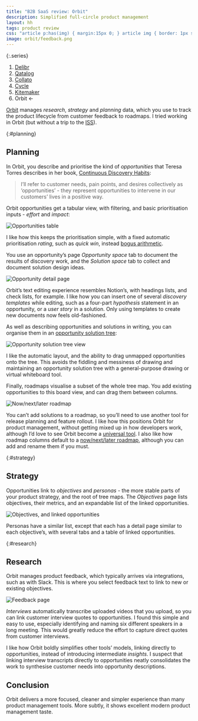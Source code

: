 ```yaml
---
title: "B2B SaaS review: Orbit"
description: Simplified full-circle product management
layout: hh
tags: product review
css: "article p:has(img) { margin:15px 0; } article img { border: 1px solid #ddd; } article a:hover img { box-shadow: 0 0 6px 2px #428bca; }"
image: orbit/feedback.png
---
```


{:.series}
1. [Delibr](delibr-views)
2. [Qatalog](qatalog-review)
3. [Collato](collato-review)
3. [Cycle](cycle-review)
4. [Kitemaker](kitemaker-review)
5. Orbit ←

[Orbit](https://www.useorbit.io) manages _research_, _strategy_ and _planning_ data, 
which you use to track the product lifecycle from customer feedback to roadmaps.
I tried working in Orbit (but without a trip to the 
[ISS](https://en.wikipedia.org/wiki/International_Space_Station)).

{:#planning}
## Planning

In Orbit, you describe and prioritise the kind of _opportunities_ that Teresa Torres describes in her book,
[Continuous Discovery Habits](https://www.producttalk.org/2021/05/continuous-discovery-habits/):

> I’ll refer to customer needs, pain points, and desires collectively as ‘opportunities’ - 
> they represent opportunities to intervene in our customers’ lives in a positive way.

Orbit opportunities get a tabular view, with filtering, and basic prioritisation inputs -
 _effort_ and _impact_:

![Opportunities table](orbit/opportunities.webp)

I like how this keeps the prioritisation simple, with a fixed automatic prioritisation _rating_, such as _quick win_, 
instead [bogus arithmetic](product-arithmetic).

You use an opportunity’s page _Opportunity space_ tab to document the results of discovery work, 
and the _Solution space_ tab to collect and document solution design ideas.

![Opportunity detail page](orbit/opportunity.webp)

Orbit’s text editing experience resembles Notion’s, with headings lists, and check lists, for example.
I like how you can insert one of several _discovery templates_ while editing, such as a four-part _hypothesis_ statement in an opportunity, or a _user story_ in a solution.
Only using templates to create new documents now feels old-fashioned.

As well as describing opportunities and solutions in writing, you can organise them in an
[opportunity solution tree](https://www.producttalk.org/opportunity-solution-tree/):

![Opportunity solution tree view](orbit/ost.webp)

I like the automatic layout, and the ability to drag unmapped opportunities onto the tree.
This avoids the fiddling and messiness of drawing and maintaining an opportunity solution tree with a general-purpose drawing or virtual whiteboard tool.

Finally, roadmaps visualise a subset of the whole tree map.
You add existing opportunities to this board view, and can drag them between columns.

![Now/next/later roadmap](orbit/roadmap.webp)

You can’t add solutions to a roadmap, so you’ll need to use another tool for release planning and feature rollout.
I like how this positions Orbit for product management, without getting mixed up in how developers work, although I’d love to see Orbit become a [universal tool](universal-tools).
I also like how roadmap columns default to a 
[now/next/later roadmap](https://www.prodpad.com/blog/invented-now-next-later-roadmap/), 
although you can add and rename them if you must.


{:#strategy}
## Strategy

Opportunities link to _objectives_ and _personas_ - the more stable parts of your product strategy, and the root of tree maps.
The _Objectives_ page lists objectives, their metrics, and an expandable list of the linked opportunities.

![Objectives, and linked opportunities](orbit/objectives.webp)

Personas have a similar list, except that each has a detail page similar to each objective’s, with several tabs and a table of linked opportunities.


{:#research}
## Research

Orbit manages product feedback, which typically arrives via integrations, such as with Slack.
This is where you select feedback text to link to new or existing objectives.

![Feedback page](orbit/feedback.webp)

_Interviews_ automatically transcribe uploaded videos that you upload, so you can link customer interview quotes to opportunities.
I found this simple and easy to use, especially identifying and naming six different speakers in a long meeting.
This would greatly reduce the effort to capture direct quotes from customer interviews.

I like how Orbit boldly simplifies other tools’ models, linking directly to opportunities, instead of introducing intermediate _insights_.
I suspect that linking interview transcripts directly to opportunities neatly consolidates the work to synthesise customer needs into opportunity descriptions.


## Conclusion

Orbit delivers a more focused, cleaner and simpler experience than many product management tools.
More subtly, it shows excellent modern product management taste.
